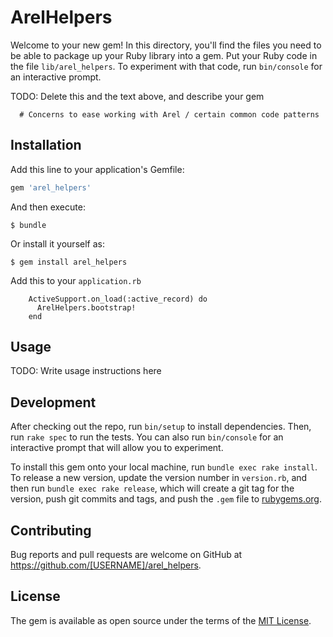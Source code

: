 # ArelHelpers

Welcome to your new gem! In this directory, you'll find the files you need to be able to package up your Ruby library into a gem. Put your Ruby code in the file `lib/arel_helpers`. To experiment with that code, run `bin/console` for an interactive prompt.

TODO: Delete this and the text above, and describe your gem


      # Concerns to ease working with Arel / certain common code patterns



## Installation

Add this line to your application's Gemfile:

```ruby
gem 'arel_helpers'
```

And then execute:

    $ bundle

Or install it yourself as:

    $ gem install arel_helpers


Add this to your `application.rb`

```
    ActiveSupport.on_load(:active_record) do
      ArelHelpers.bootstrap!
    end
```

## Usage

TODO: Write usage instructions here

## Development

After checking out the repo, run `bin/setup` to install dependencies. Then, run `rake spec` to run the tests. You can also run `bin/console` for an interactive prompt that will allow you to experiment.

To install this gem onto your local machine, run `bundle exec rake install`. To release a new version, update the version number in `version.rb`, and then run `bundle exec rake release`, which will create a git tag for the version, push git commits and tags, and push the `.gem` file to [rubygems.org](https://rubygems.org).

## Contributing

Bug reports and pull requests are welcome on GitHub at https://github.com/[USERNAME]/arel_helpers.

## License

The gem is available as open source under the terms of the [MIT License](https://opensource.org/licenses/MIT).

